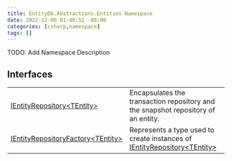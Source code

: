 ```yaml
---
title: EntityDb.Abstractions.Entities Namespace
date: 2022-12-06 01:40:52 -08:00
categories: [csharp,namespace]
tags: []
---
```



TODO: Add Namespace Description

## Interfaces
<table><tr><td><a href='/posts/csharp.interface.entitydb.abstractions.entities.ientityrepository-1/'>IEntityRepository&lt;TEntity&gt;</a></td><td>
Encapsulates the transaction repository and the snapshot repository of an entity.
</td></tr><tr><td><a href='/posts/csharp.interface.entitydb.abstractions.entities.ientityrepositoryfactory-1/'>IEntityRepositoryFactory&lt;TEntity&gt;</a></td><td>
Represents a type used to create instances of <a href='/posts/csharp.interface.entitydb.abstractions.entities.ientityrepository-1/'>IEntityRepository&lt;TEntity&gt;</a></td></tr></table>
